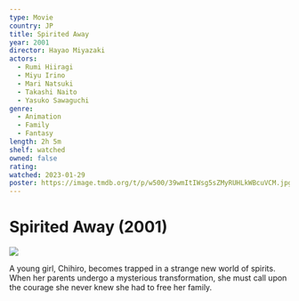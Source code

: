 ```yaml
---
type: Movie
country: JP
title: Spirited Away
year: 2001
director: Hayao Miyazaki
actors:
  - Rumi Hiiragi
  - Miyu Irino
  - Mari Natsuki
  - Takashi Naito
  - Yasuko Sawaguchi
genre:
  - Animation
  - Family
  - Fantasy
length: 2h 5m
shelf: watched
owned: false
rating:
watched: 2023-01-29
poster: https://image.tmdb.org/t/p/w500/39wmItIWsg5sZMyRUHLkWBcuVCM.jpg
---
```


# Spirited Away (2001)

![](https://image.tmdb.org/t/p/w500/39wmItIWsg5sZMyRUHLkWBcuVCM.jpg)

A young girl, Chihiro, becomes trapped in a strange new world of spirits. When her parents undergo a mysterious transformation, she must call upon the courage she never knew she had to free her family.
